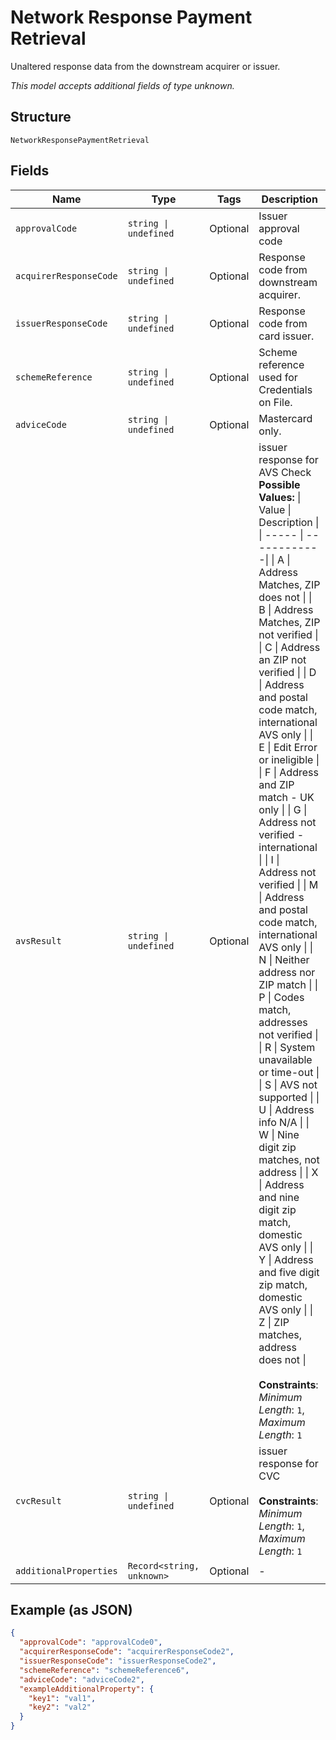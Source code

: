 
# Network Response Payment Retrieval

Unaltered response data from the downstream acquirer or issuer.

*This model accepts additional fields of type unknown.*

## Structure

`NetworkResponsePaymentRetrieval`

## Fields

| Name | Type | Tags | Description |
|  --- | --- | --- | --- |
| `approvalCode` | `string \| undefined` | Optional | Issuer approval code |
| `acquirerResponseCode` | `string \| undefined` | Optional | Response code from downstream acquirer. |
| `issuerResponseCode` | `string \| undefined` | Optional | Response code from card issuer. |
| `schemeReference` | `string \| undefined` | Optional | Scheme reference used for Credentials on File. |
| `adviceCode` | `string \| undefined` | Optional | Mastercard only. |
| `avsResult` | `string \| undefined` | Optional | issuer response for AVS Check <br> **Possible Values:** \| Value \| Description \| \| ----- \| ------------\| \| A \| Address Matches, ZIP does not \| \| B \| Address Matches, ZIP not verified \| \| C \| Address an ZIP not verified \| \| D \| Address and postal code match, international AVS only \| \| E \| Edit Error or ineligible \| \| F \| Address and ZIP match - UK only \| \| G \| Address not verified - international \| \| I \| Address not verified \| \| M \| Address and postal code match, international AVS only \| \| N \| Neither address nor ZIP match \| \| P \| Codes match, addresses not verified \| \| R \| System unavailable or time-out \| \| S \| AVS not supported \| \| U \| Address info N/A \| \| W \| Nine digit zip matches, not address \| \| X \| Address and nine digit zip match, domestic AVS only \| \| Y \| Address and five digit zip match, domestic AVS only \| \| Z \| ZIP matches, address does not \|<br><br>**Constraints**: *Minimum Length*: `1`, *Maximum Length*: `1` |
| `cvcResult` | `string \| undefined` | Optional | issuer response for CVC<br><br>**Constraints**: *Minimum Length*: `1`, *Maximum Length*: `1` |
| `additionalProperties` | `Record<string, unknown>` | Optional | - |

## Example (as JSON)

```json
{
  "approvalCode": "approvalCode0",
  "acquirerResponseCode": "acquirerResponseCode2",
  "issuerResponseCode": "issuerResponseCode2",
  "schemeReference": "schemeReference6",
  "adviceCode": "adviceCode2",
  "exampleAdditionalProperty": {
    "key1": "val1",
    "key2": "val2"
  }
}
```

